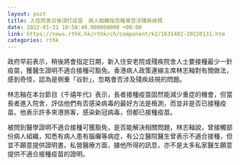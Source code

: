 ```yaml
---
layout: post
title: 入住院舍日後須打疫苗　病人組織指忽略會否涉殘疾歧視
date: 2022-01-31 10:58:40.000000000 +08:00
link: https://news.rthk.hk/rthk/ch/component/k2/1631402-20220131.htm
categories: rthk
---
```


政府早前表示，稍後將會指定日期，新入住安老院或殘疾院舍人士要接種最少一針疫苗，獲醫生證明不適合接種可豁免。香港病人政策連線主席林志釉對有關做法，感到奇怪，認為是側重「谷針」，忽略會否涉及殘疾歧視的問題。

林志釉在本台節目《千禧年代》表示，長者接種疫苗固然能減少重症的機會，但當長者進入院舍，評估他們有否感染病毒的最好方法是檢測，而並非是否已接種疫苗。他表示許多來港旅客，感染新冠病毒，但都已接種疫苗。

被問到醫學證明不適合接種可獲豁免，是否能解決相關問題，林志釉說，曾接觸部份病人組織，知悉有病人患有腦癱等病症，有公立醫院醫生曾表示不適合接種，但並不願意提供證明書。私營醫療方面，據他所得的訊息，亦不是太多私家醫生願意提供不適合接種疫苗的證明。
